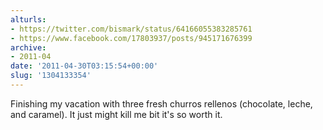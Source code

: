 ```yaml
---
alturls:
- https://twitter.com/bismark/status/64166055383285761
- https://www.facebook.com/17803937/posts/945171676399
archive:
- 2011-04
date: '2011-04-30T03:15:54+00:00'
slug: '1304133354'
---
```


Finishing my vacation with three fresh churros rellenos (chocolate, leche, and caramel).  It just might kill me bit it's so worth it.

